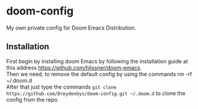 # doom-config

My own private config for Doom Emacs Distribution.

## Installation

First begin by installing doom Emacs by following the installation guide at this address https://github.com/hlissner/doom-emacs.  
Then we need, to remove the default config by using the commands rm -rf ~/.doom.d  
After that just type the commands `git clone https://github.com/DreydenGys/doom-config.git ~/.doom.d` to clone the config from the repo.  
